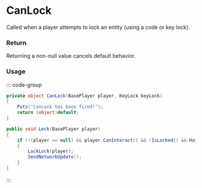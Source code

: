 # CanLock
<Badge type="info" text="Player"/><Badge type="danger" text="Carbon Compatible"/><Badge type="warning" text="Oxide Compatible"/>
Called when a player attempts to lock an entity (using a code or key lock).

### Return
Returning a non-null value cancels default behavior.

### Usage
::: code-group
```csharp [Example]
private object CanLock(BasePlayer player, KeyLock keyLock)
{
	Puts("CanLock has been fired!");
	return (object)default;
}
```
```csharp [Source — Assembly-CSharp @ KeyLock]
public void Lock(BasePlayer player)
{
	if (!(player == null) && player.CanInteract() && !IsLocked() && HasLockPermission(player))
	{
		LockLock(player);
		SendNetworkUpdate();
	}
}

```
:::
